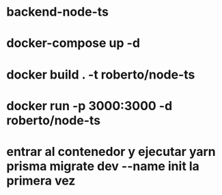 # backend-node-ts

# docker-compose up -d

# docker build . -t roberto/node-ts

# docker run -p 3000:3000 -d roberto/node-ts

# entrar al contenedor y ejecutar yarn prisma migrate dev --name init la primera vez

#
